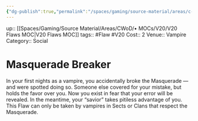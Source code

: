 ```yaml
---
{"dg-publish":true,"permalink":"/spaces/gaming/source-material/areas/c-wo-d/genre/vampire/v20/merits-and-flaws/masquerade-breaker/","dgHomeLink":true,"dgPassFrontmatter":true}
---
```


up:: [[Spaces/Gaming/Source Material/Areas/CWoD/• MOCs/V20/V20 Flaws MOC|V20 Flaws MOC]]
tags:: #Flaw #V20 
Cost:: 2
Venue:: Vampire
Category:: Social

# Masquerade Breaker
In your first nights as a vampire, you accidentally
broke the Masquerade — and were spotted doing so.
Someone else covered for your mistake, but holds the
favor over you. Now you exist in fear that your error
will be revealed. In the meantime, your “savior” takes
pitiless advantage of you. This Flaw can only be taken
by vampires in Sects or Clans that respect the Masquerade.